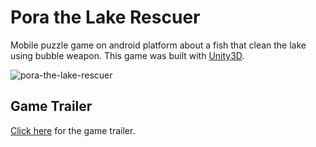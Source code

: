 # Pora the Lake Rescuer

Mobile puzzle game on android platform about a fish that clean the lake using bubble weapon. This game was built with [Unity3D](https://unity3d.com/).

![pora-the-lake-rescuer](http://longstim.github.io/img/portfolio/pora-the-lake-rescuer.jpg)

## Game Trailer
[Click here](https://www.youtube.com/watch?v=Z0dc_KTSej4&t=5s) for the game trailer.
